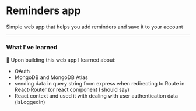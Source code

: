# Reminders app
Simple web app that helps you add reminders and save it to your account

---

### What I've learned

📖 Upon building this web app I learned about:

- OAuth
- MongoDB and MongoDB Atlas
- sending data in query string from express when redirecting to Route in React-Router (or react component I should say)
- React context and used it with dealing with user authentication data (isLoggedIn)
